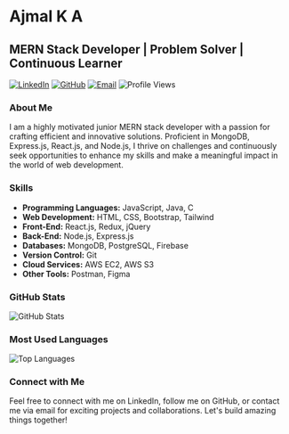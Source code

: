 # Ajmal K A
## MERN Stack Developer | Problem Solver | Continuous Learner

[![LinkedIn](https://img.shields.io/badge/LinkedIn-Connect-blue)](https://www.linkedin.com/in/ajmalka84)
[![GitHub](https://img.shields.io/badge/GitHub-Follow-green)](https://github.com/Ajmalka84)
[![Email](https://img.shields.io/badge/Email-Contact%20Me-red)](mailto:ajmalka84@gmail.com)
![Profile Views](https://komarev.com/ghpvc/?username=Ajmalka84)

### About Me
I am a highly motivated junior MERN stack developer with a passion for crafting efficient and innovative solutions. Proficient in MongoDB, Express.js, React.js, and Node.js, I thrive on challenges and continuously seek opportunities to enhance my skills and make a meaningful impact in the world of web development.

### Skills
- **Programming Languages:** JavaScript, Java, C
- **Web Development:** HTML, CSS, Bootstrap, Tailwind
- **Front-End:** React.js, Redux, jQuery
- **Back-End:** Node.js, Express.js
- **Databases:** MongoDB, PostgreSQL, Firebase
- **Version Control:** Git
- **Cloud Services:** AWS EC2, AWS S3
- **Other Tools:** Postman, Figma

### GitHub Stats
![GitHub Stats](https://github-readme-stats.vercel.app/api?username=Ajmalka84&show_icons=true&theme=dark)

### Most Used Languages
![Top Languages](https://github-readme-stats.vercel.app/api/top-langs/?username=Ajmalka84&layout=compact&theme=dark)

### Connect with Me
Feel free to connect with me on LinkedIn, follow me on GitHub, or contact me via email for exciting projects and collaborations.
Let's build amazing things together!
